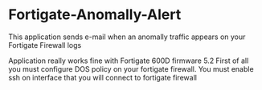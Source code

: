 # Fortigate-Anomally-Alert
This application sends e-mail when an anomally traffic appears on your Fortigate Firewall logs 

Application really works fine with Fortigate 600D firmware 5.2 
First of all you must configure DOS policy on your fortigate firewall.
You must enable ssh on interface that you will connect to fortigate firewall
